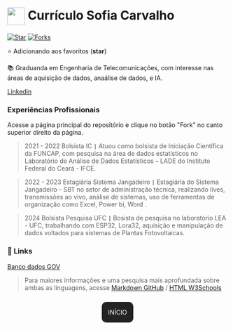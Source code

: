 <h1>
    <a href="https://www.dio.me/">
     <img align="center" width="40px" src="https://hermes.digitalinnovation.one/assets/diome/logo-minimized.png"></a>
    <span> Currículo Sofia Carvalho</span>
</h1>

[![Star](https://img.shields.io/github/stars/Sofiaarduesp/dio-lab-open-source?style=social)](https://github.com/Sofiaarduesp/dio-lab-open-source)
[![Forks](https://img.shields.io/github/forks/Sofiaarduesp/dio-lab-open-source?style=social)](https://github.com/Sofiaarduesp/dio-lab-open-source/tree/main/docs)

⭐ Adicionando aos favoritos (**star**) 


📚 Graduanda em Engenharia de Telecomunicações, com interesse nas áreas de aquisição de dados, anaálise de dados, e IA.

     

[Linkedin](https://www.linkedin.com/in/sofia-diniz-de-carvalho-1b535a1a5)

###  Experiências Profissionais
Acesse a página principal do repositório e clique no botão "Fork" no canto superior direito da página.
> 2021 - 2022 Bolsista IC      __`|`__       Atuou como bolsista de Iniciação Científica da FUNCAP, com pesquisa na área de dados estatísticos no Laboratório de Análise de Dados Estatísticos – LADE do Instituto Federal do Ceará - IFCE.

> 2022 - 2023 Estagiária Sistema Jangadeiro      __`|`__     Estagiária do Sistema Jangadeiro - SBT no setor de administração técnica, realizando lives, transmissões ao vivo, análise de sistemas, uso de ferramentas de organização como Excel, Power bi, Word .

> 2024 Bolsista Pesquisa UFC   __`|`__   Bosista de pesquisa no laboratório LEA - UFC, trabalhando com ESP32, Lora32, aquisição e manipulação de dados voltados para sistemas de Plantas Fotovoltaicas.


### 🔎 Links
 
[Banco dados GOV](hhttps://dados.gov.br/)




>Para maiores informações e uma pesquisa mais aprofundada sobre ambas as linguagens, acesse [Markdown GitHub](https://docs.github.com/pt/get-started/writing-on-github/getting-started-with-writing-and-formatting-on-github/basic-writing-and-formatting-syntax#headings) / [HTML W3Schools](https://www.w3schools.com/html/default.asp)

#

<div align="Center">
    <a style="border-radius:10px;padding:15px;background-color:#232323;color:#fff;text-decoration:none;" class="inicio" href="https://github.com/elidianaandrade/dio-lab-open-source">INÍCIO</a>
</div>

